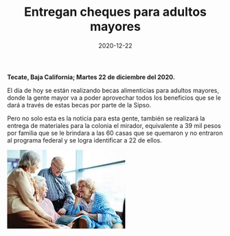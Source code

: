 ﻿---
layout: blog
title:  "Entregan cheques para adultos mayores"
date:   2020-12-22
categories: tecate
permalink: /:categories/:title:output_ext
image: /img/cnr/2020-12-22-entregan-cheques.jpg
alt: "Entregan cheques para adultos mayores"
autor: 
---


**Tecate, Baja California; Martes 22 de diciembre del 2020.**


El día de hoy se están realizando becas alimenticias para adultos mayores, donde la gente mayor va a poder aprovechar todos los beneficios que se le dará a través de estas becas por parte de la Sipso.


Pero no solo esta es la noticia para esta gente, también se realizará la entrega de materiales para la colonia el mirador, equivalente a 39 mil pesos por familia que se le brindara a las 60 casas que se quemaron y no entraron al programa federal y se logra identificar a 22 de ellos.

<div id="carouselExampleSlidesOnly" class="carousel slide" data-ride="carousel">
  <div class="carousel-inner">
    <div class="carousel-item active">
       <img class="d-block w-100" src="/img/cnr/2020-12-22-entregan-cheques.jpg" loading="lazy"  alt="Entregan cheques para adultos mayores">
    </div>
  </div>
</div>